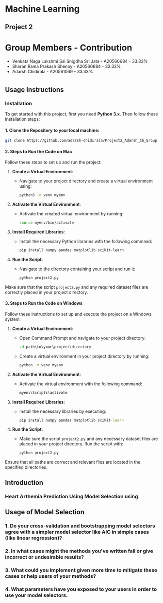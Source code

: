 # Machine Learning
## Project 2 

# Group Members - Contribution

* Venkata Naga Lakshmi Sai Snigdha Sri Jata - A20560684 - 33.33%
* Sharan Rama Prakash Shenoy - A20560684 - 33.33%
* Adarsh Chidirala - A20561069 - 33.33%

# ###################################################
## Usage Instructions

### Installation

To get started with this project, first you need **Python 3.x**. Then follow these installation steps:

#### 1. Clone the Repository to your local machine:

```bash
git clone https://github.com/adarsh-chidirala/Project2_Adarsh_Ch_Group.git 
```
#### 2. Steps to Run the Code on Mac

Follow these steps to set up and run the project:

1. **Create a Virtual Environment**:
   - Navigate to your project directory and create a virtual environment using:
     ```bash
     python3 -m venv myenv
     ```

2. **Activate the Virtual Environment**:
   - Activate the created virtual environment by running:
     ```bash
     source myenv/bin/activate
     ```

3. **Install Required Libraries**:
   - Install the necessary Python libraries with the following command:
     ```bash
     pip install numpy pandas matplotlib scikit-learn
     ```

4. **Run the Script**:
   - Navigate to the directory containing your script and run it:
     ```bash
     python project2.py
     ```

Make sure that the script `project2.py` and any required dataset files are correctly placed in your project directory.

#### 3. Steps to Run the Code on Windows

Follow these instructions to set up and execute the project on a Windows system:


1. **Create a Virtual Environment**:
   - Open Command Prompt and navigate to your project directory:
     ```cmd
     cd path\to\your\project\directory
     ```
   - Create a virtual environment in your project directory by running:
     ```cmd
     python -m venv myenv
     ```

2. **Activate the Virtual Environment**:
   - Activate the virtual environment with the following command:
     ```cmd
     myenv\Scripts\activate
     ```

3. **Install Required Libraries**:
   - Install the necessary libraries by executing:
     ```cmd
     pip install numpy pandas matplotlib scikit-learn
     ```

4. **Run the Script**:
   - Make sure the script `project2.py` and any necessary dataset files are placed in your project directory. Run the script with:
     ```cmd
     python project2.py
     ```

Ensure that all paths are correct and relevant files are located in the specified directories.



## Introduction
### Heart Arthemia Prediction Using Model Selection using 



## Usage of Model Selection

### 1. Do your cross-validation and bootstrapping model selectors agree with a simpler model selector like AIC in simple cases (like linear regression)?


### 2. In what cases might the methods you've written fail or give incorrect or undesirable results?


### 3. What could you implement given more time to mitigate these cases or help users of your methods?


### 4. What parameters have you exposed to your users in order to use your model selectors.

<!-- 
### Code Visualization:
- The following screenshots display the results of each test case implemented in this project:

### 1. Small_test.csv:
- Tests the model on a small dataset, and verifies if the predictions are reasonable.
- i. Training Loss:
    ![Small Test Image](small_test1.jpeg)
- ii. Predicted vs Actual:
    ![Small Test Image](small_test2.jpeg)
- iii. Residual plots:
    ![Small Test Image](small_test3.jpeg)
- iv. Final Results:
    ![Small Test Image](small_test_output.jpeg)

### 2. data_long.csv:
- Tests the model on a large dataset, and verifies if the predictions are reasonable.
- i. Training Loss:
    ![Long Data Test Image](large_data1.jpeg)
- ii. Predicted vs Actual:
    ![Long Data Image](large_data2.jpeg)
- iii. Residual plots:
    ![Long Data Image](large_data3.jpeg)
- iv. Final Results:
    ![Small Test Image](large_data_output.jpeg) -->
